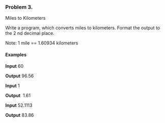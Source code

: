 ﻿
### Problem 3. 
Miles to Kilometers

Write a program, which converts miles to kilometers. Format the output to the 2 nd decimal place.

Note: 1 mile == 1.60934 kilometers

#### Examples

**Input**
60

**Output**
96.56 

**Input** 
1

**Output** 
1.61 

**Input**
52.1113 

 **Output**
83.86
